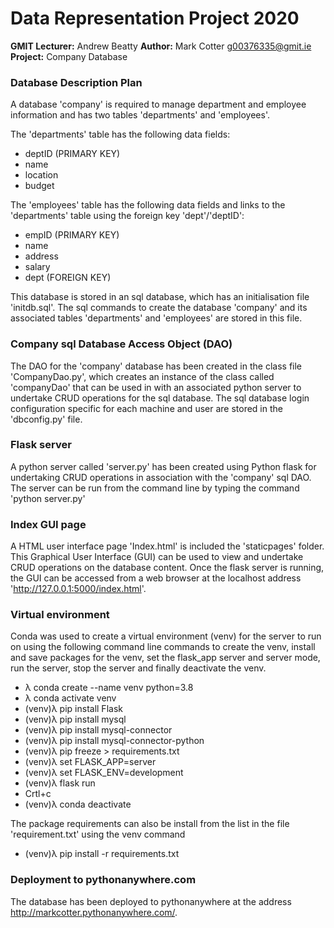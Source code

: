 # Data Representation Project 2020
**GMIT Lecturer:** Andrew Beatty
**Author:** Mark Cotter g00376335@gmit.ie
**Project:** Company Database

### Database Description Plan
A database 'company' is required to manage department and employee information and has two tables 'departments' and 'employees'.

The 'departments' table has the following data fields:
* deptID (PRIMARY KEY)
* name
* location
* budget

The 'employees' table has the following data fields and links to the 'departments' table using the foreign key 'dept'/'deptID':
* empID (PRIMARY KEY)
* name
* address
* salary
* dept (FOREIGN KEY)

This database is stored in an sql database, which has an initialisation file 'initdb.sql'. The sql commands to create the database 'company' and its associated tables 'departments' and 'employees' are stored in this file.

### Company sql Database Access Object (DAO)
The DAO for the 'company' database has been created in the class file 'CompanyDao.py', which creates an instance of the class called 'companyDao' that can be used in with an associated python server to undertake CRUD operations for the sql database. The sql database login configuration specific for each machine and user are stored in the 'dbconfig.py' file.

### Flask server
A python server called 'server.py' has been created using Python flask for undertaking CRUD operations in association with the 'company' sql DAO. The server can be run from the command line by typing the command 'python server.py'

### Index GUI page
A HTML user interface page 'Index.html' is included the 'staticpages' folder. This Graphical User Interface (GUI) can be used to view and undertake CRUD operations on the database content. Once the flask server is running, the GUI can be accessed from a web browser at the localhost address 'http://127.0.0.1:5000/index.html'.

### Virtual environment
Conda was used to create a virtual environment (venv) for the server to run on using the following command line commands to create the venv, install and save packages for the venv, set the flask_app server and server mode, run the server, stop the server and finally deactivate the venv.

* λ conda create --name venv python=3.8
* λ conda activate venv
* (venv)λ pip install Flask
* (venv)λ pip install mysql
* (venv)λ pip install mysql-connector
* (venv)λ pip install mysql-connector-python
* (venv)λ pip freeze > requirements.txt
* (venv)λ set FLASK_APP=server
* (venv)λ set FLASK_ENV=development
* (venv)λ flask run
* Crtl+c
* (venv)λ conda deactivate

The package requirements can also be install from the list in the file 'requirement.txt' using the venv command
* (venv)λ pip install -r requirements.txt

### Deployment to pythonanywhere.com
The database has been deployed to pythonanywhere at the address http://markcotter.pythonanywhere.com/.
